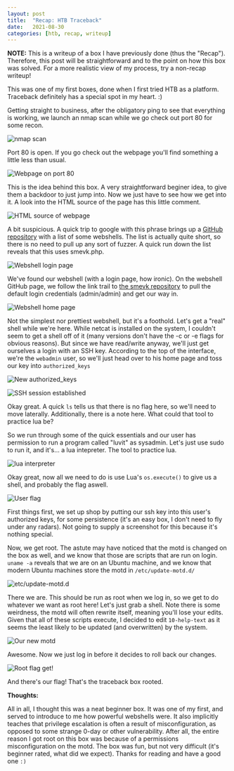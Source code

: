 ```yaml
---
layout: post
title:  "Recap: HTB Traceback"
date:   2021-08-30
categories: [htb, recap, writeup]
---
```


**NOTE:** This is a writeup of a box I have previously done (thus the "Recap"). Therefore, this post will be straightforward and to the point on how this box was solved. For a more realistic view of my process, try a non-recap writeup!



This was one of my first boxes, done when I first tried HTB as a platform. Traceback definitely has a special spot in my heart. :)

Getting straight to business, after the obligatory ping to see that everything is working, we launch an nmap scan while we go check out port 80 for some recon.

![nmap scan](/assets/Traceback/nmap.png)

Port 80 is open. If you go check out the webpage you'll find something a little less than usual.

![Webpage on port 80](/assets/Traceback/webpage.png)

This is the idea behind this box. A very straightforward beginer idea, to give them a backdoor to just jump into. Now we just have to see how we get into it. A look into the HTML source of the page has this little comment. 

![HTML source of webpage](/assets/Traceback/comment.png)

A bit suspicious. A quick trip to google with this phrase brings up a [GitHub repository](https://github.com/TheBinitGhimire/Web-Shells) with a list of some webshells. The list is actually quite short, so there is no need to pull up any sort of fuzzer. A quick run down the list reveals that this uses smevk.php.

![Webshell login page](/assets/Traceback/smevk_login.png)

We've found our webshell (with a login page, how ironic). On the webshell GitHub page, we follow the link trail to [the smevk repository](https://github.com/TheBinitGhimire/Web-Shells/blob/master/PHP/smevk.php) to pull the default login credentials (admin/admin) and get our way in.

![Webshell home page](/assets/Traceback/smevk_home.png)

Not the simplest nor prettiest webshell, but it's a foothold. Let's get a "real" shell while we're here. While netcat is installed on the system, I couldn't seem to get a shell off of it (many versions don't have the -c or -e flags for obvious reasons). But since we have read/write anyway, we'll just get ourselves a login with an SSH key. According to the top of the interface, we're the `webadmin` user, so we'll just head over to his home page and toss our key into `authorized_keys`

![New authorized_keys](/assets/Traceback/authorized_keys.png)

![SSH session established](/assets/Traceback/webadmin.png)

Okay great. A quick `ls` tells us that there is no flag here, so we'll need to move laterally. Additionally, there is a note here. What could that tool to practice lua be?

So we run through some of the quick essentials and our user has permission to run a program called "luvit" as sysadmin. Let's just use sudo to run it, and it's... a lua intepreter. The tool to practice lua.

![lua interpreter](/assets/Traceback/sudo_l.png)

Okay great, now all we need to do is use Lua's `os.execute()` to give us a shell, and probably the flag aswell.

![User flag](/assets/Traceback/userflag.png)

First things first, we set up shop by putting our ssh key into this user's authorized keys, for some persistence (it's an easy box, I don't need to fly under any radars). Not going to supply a screenshot for this because it's nothing special.

Now, we get root. The astute may have noticed that the motd is changed on the box as well, and we know that those are scripts that are run on login. `uname -a` reveals that we are on an Ubuntu machine, and we know that modern Ubuntu machines store the motd in `/etc/update-motd.d/`

![etc/update-motd.d](/assets/Traceback/updatemotd.png)

There we are. This should be run as root when we log in, so we get to do whatever we want as root here! Let's just grab a shell. Note there is some weirdness, the motd will often rewrite itself, meaning you'll lose your edits. Given that all of these scripts execute, I decided to edit `10-help-text` as it seems the least likely to be updated (and overwritten) by the system.

![Our new motd](/assets/Traceback/newmotd.png)

Awesome. Now we just log in before it decides to roll back our changes.

![Root flag get!](/assets/Traceback/rootflag.png)

And there's our flag! That's the traceback box rooted.

**Thoughts:**

All in all, I thought this was a neat beginner box. It was one of my first, and served to introduce to me how powerful webshells were. It also implicitly teaches that privilege escalation is often a result of misconfiguration, as opposed to some strange 0-day or other vulnerability. After all, the entire reason I got root on this box was because of a permissions misconfiguration on the motd. The box was fun, but not very difficult (it's beginner rated, what did we expect). Thanks for reading and have a good one `:)`
